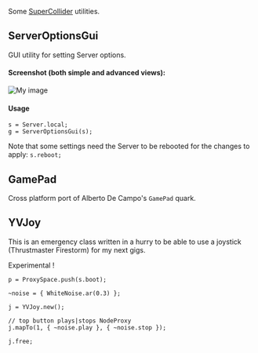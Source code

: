 Some [SuperCollider](http://github.com/supercollider/supercollider) utilities.

ServerOptionsGui
----------------
GUI utility for setting Server options.

#### Screenshot (both simple and advanced views):

![My image](http://yvanvolochine.com/media/images/ServerOptionsGui.gif)

#### Usage

    s = Server.local;
    g = ServerOptionsGui(s);
Note that some settings need the Server to be rebooted for the changes to apply:
`s.reboot;`

GamePad
-------
Cross platform port of Alberto De Campo's ```GamePad``` quark.

YVJoy
-----
This is an emergency class written in a hurry to be able to use
a joystick (Thrustmaster Firestorm) for my next gigs.

Experimental !

    p = ProxySpace.push(s.boot);

    ~noise = { WhiteNoise.ar(0.3) };

    j = YVJoy.new();

    // top button plays|stops NodeProxy
    j.mapTo(1, { ~noise.play }, { ~noise.stop });

    j.free;
